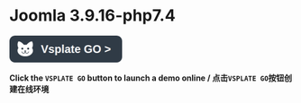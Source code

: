 # Joomla 3.9.16-php7.4

<a href="https://www.vsplate.com/?docker-compose=https://github.com/vsplate/dcenvs/joomla/3.9.16-php7.4"><img alt="VSPLATE GO" src="https://raw.githubusercontent.com/vsplate/images/master/vsgo_btn.png" width="200px"></a>

**Click the `VSPLATE GO` button to launch a demo online / 点击`VSPLATE GO`按钮创建在线环境**